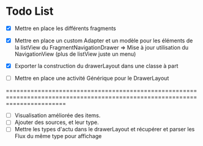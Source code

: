 # Todo List

- [X] Mettre en place les différents fragments
- [X] Mettre en place un custom Adapter et un modèle pour les éléments de la listView du FragmentNavigationDrawer      => Mise à jour utilisation du NavigationView (plus de listView juste un menu)
- [X] Exporter la construction du drawerLayout dans une classe à part
- [ ] Mettre en place une activité Générique pour le DrawerLayout



=============================================================================================================================


- [ ] Visualisation améliorée des items.
- [ ] Ajouter des sources, et leur type.
- [ ] Mettre les types d'actu dans le drawerLayout et récupérer et parser les Flux du même type pour affichage
